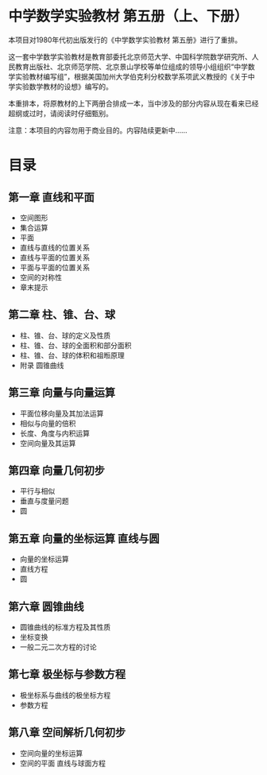 # 中学数学实验教材 第五册（上、下册）
本项目对1980年代初出版发行的《中学数学实验教材 第五册》进行了重排。

这一套中学数学实验教材是教育部委托北京师范大学、中国科学院数学研究所、人民教育出版社、北京师范学院、北京景山学校等单位组成的领导小组组织“中学数学实验教材编写组”，根据美国加州大学伯克利分校数学系项武义教授的《关于中学实验数学教材的设想》编写的。

本重排本，将原教材的上下两册合排成一本，当中涉及的部分内容从现在看来已经超纲或过时，请阅读时仔细甄别。

注意：本项目的内容勿用于商业目的。内容陆续更新中……

# 目录

## 第一章  直线和平面
* 空间图形
* 集合运算
* 平面
* 直线与直线的位置关系
* 直线与平面的位置关系
* 平面与平面的位置关系
* 空间的对称性
* 章末提示

## 第二章  柱、锥、台、球
* 柱、锥、台、球的定义及性质
* 柱、锥、台、球的全面积和部分面积
* 柱、锥、台、球的体积和祖暅原理
* 附录  圆锥曲线

## 第三章  向量与向量运算
* 平面位移向量及其加法运算
* 相似与向量的倍积
* 长度、角度与内积运算
* 空间向量及其运算


## 第四章  向量几何初步
* 平行与相似
* 垂直与度量问题
* 圆


## 第五章  向量的坐标运算  直线与圆
* 向量的坐标运算
* 直线方程
* 圆

## 第六章  圆锥曲线

* 圆锥曲线的标准方程及其性质
* 坐标变换
* 一般二元二次方程的讨论

## 第七章  极坐标与参数方程
* 极坐标系与曲线的极坐标方程
* 参数方程


## 第八章  空间解析几何初步
* 空间向量的坐标运算
* 空间的平面  直线与球面方程




